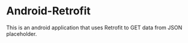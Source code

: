 # Android-Retrofit
This is an android application that uses Retrofit to GET data from JSON placeholder.
